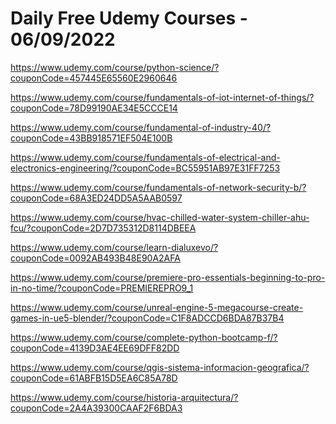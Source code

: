 # Daily Free Udemy Courses - 06/09/2022

https://www.udemy.com/course/python-science/?couponCode=457445E65560E2960646
https://www.udemy.com/course/fundamentals-of-iot-internet-of-things/?couponCode=78D99190AE34E5CCCE14
https://www.udemy.com/course/fundamental-of-industry-40/?couponCode=43BB918571EF504E100B
https://www.udemy.com/course/fundamentals-of-electrical-and-electronics-engineering/?couponCode=BC55951AB97E31FF7253
https://www.udemy.com/course/fundamentals-of-network-security-b/?couponCode=68A3ED24DD5A5AAB0597
https://www.udemy.com/course/hvac-chilled-water-system-chiller-ahu-fcu/?couponCode=2D7D735312D8114DBEEA
https://www.udemy.com/course/learn-dialuxevo/?couponCode=0092AB493B48E90A2AFA
https://www.udemy.com/course/premiere-pro-essentials-beginning-to-pro-in-no-time/?couponCode=PREMIEREPRO9_1
https://www.udemy.com/course/unreal-engine-5-megacourse-create-games-in-ue5-blender/?couponCode=C1F8ADCCD6BDA87B37B4
https://www.udemy.com/course/complete-python-bootcamp-f/?couponCode=4139D3AE4EE69DFF82DD
https://www.udemy.com/course/qgis-sistema-informacion-geografica/?couponCode=61ABFB15D5EA6C85A78D
https://www.udemy.com/course/historia-arquitectura/?couponCode=2A4A39300CAAF2F6BDA3

